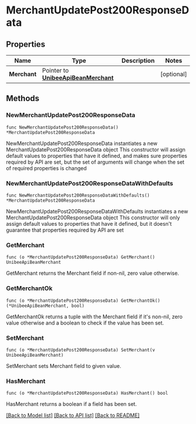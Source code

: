 # MerchantUpdatePost200ResponseData

## Properties

Name | Type | Description | Notes
------------ | ------------- | ------------- | -------------
**Merchant** | Pointer to [**UnibeeApiBeanMerchant**](UnibeeApiBeanMerchant.md) |  | [optional] 

## Methods

### NewMerchantUpdatePost200ResponseData

`func NewMerchantUpdatePost200ResponseData() *MerchantUpdatePost200ResponseData`

NewMerchantUpdatePost200ResponseData instantiates a new MerchantUpdatePost200ResponseData object
This constructor will assign default values to properties that have it defined,
and makes sure properties required by API are set, but the set of arguments
will change when the set of required properties is changed

### NewMerchantUpdatePost200ResponseDataWithDefaults

`func NewMerchantUpdatePost200ResponseDataWithDefaults() *MerchantUpdatePost200ResponseData`

NewMerchantUpdatePost200ResponseDataWithDefaults instantiates a new MerchantUpdatePost200ResponseData object
This constructor will only assign default values to properties that have it defined,
but it doesn't guarantee that properties required by API are set

### GetMerchant

`func (o *MerchantUpdatePost200ResponseData) GetMerchant() UnibeeApiBeanMerchant`

GetMerchant returns the Merchant field if non-nil, zero value otherwise.

### GetMerchantOk

`func (o *MerchantUpdatePost200ResponseData) GetMerchantOk() (*UnibeeApiBeanMerchant, bool)`

GetMerchantOk returns a tuple with the Merchant field if it's non-nil, zero value otherwise
and a boolean to check if the value has been set.

### SetMerchant

`func (o *MerchantUpdatePost200ResponseData) SetMerchant(v UnibeeApiBeanMerchant)`

SetMerchant sets Merchant field to given value.

### HasMerchant

`func (o *MerchantUpdatePost200ResponseData) HasMerchant() bool`

HasMerchant returns a boolean if a field has been set.


[[Back to Model list]](../README.md#documentation-for-models) [[Back to API list]](../README.md#documentation-for-api-endpoints) [[Back to README]](../README.md)


